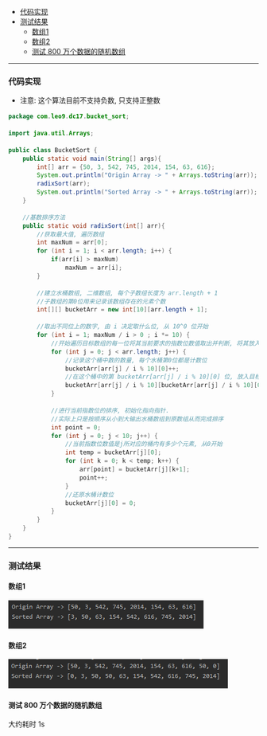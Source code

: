 <!-- TOC -->

- [代码实现](#代码实现)
- [测试结果](#测试结果)
  - [数组1](#数组1)
  - [数组2](#数组2)
  - [测试 800 万个数据的随机数组](#测试-800-万个数据的随机数组)

<!-- /TOC -->

****
### 代码实现
- 注意: 这个算法目前不支持负数, 只支持正整数
  
```java
package com.leo9.dc17.bucket_sort;

import java.util.Arrays;

public class BucketSort {
    public static void main(String[] args){
        int[] arr = {50, 3, 542, 745, 2014, 154, 63, 616};
        System.out.println("Origin Array -> " + Arrays.toString(arr));
        radixSort(arr);
        System.out.println("Sorted Array -> " + Arrays.toString(arr));
    }

    //基数排序方法
    public static void radixSort(int[] arr){
        //获取最大值, 遍历数组
        int maxNum = arr[0];
        for (int i = 1; i < arr.length; i++) {
            if(arr[i] > maxNum)
                maxNum = arr[i];
        }

        //建立水桶数组, 二维数组, 每个子数组长度为 arr.length + 1
        //子数组的第0位用来记录该数组存在的元素个数
        int[][] bucketArr = new int[10][arr.length + 1];

        //取出不同位上的数字, 由 i 决定取什么位, 从 10^0 位开始
        for (int i = 1; maxNum / i > 0 ; i *= 10) {
            //开始遍历目标数组的每一位将其当前要求的指数位数值取出并判断, 将其放入所对应的桶中
            for (int j = 0; j < arr.length; j++) {
                //记录这个桶中数的数量, 每个水桶第0位都是计数位
                bucketArr[arr[j] / i % 10][0]++;
                //在这个桶中的第 bucketArr[arr[j] / i % 10][0] 位, 放入目标数组的当前元素
                bucketArr[arr[j] / i % 10][bucketArr[arr[j] / i % 10][0]] = arr[j];
            }

            //进行当前指数位的排序, 初始化指向指针.
            //实际上只是按顺序从小到大输出水桶数组到原数组从而完成排序
            int point = 0;
            for (int j = 0; j < 10; j++) {
                //当前指数位数值是j所对应的桶内有多少个元素, 从0开始
                int temp = bucketArr[j][0];
                for (int k = 0; k < temp; k++) {
                    arr[point] = bucketArr[j][k+1];
                    point++;
                }
                //还原水桶计数位
                bucketArr[j][0] = 0;
            }
        }
    }
}

```

****
### 测试结果

#### 数组1
![array1](../99.images/2020-05-26-16-13-22.png)

#### 数组2
![array2](../99.images/2020-05-26-16-15-27.png)

#### 测试 800 万个数据的随机数组
大约耗时 1s